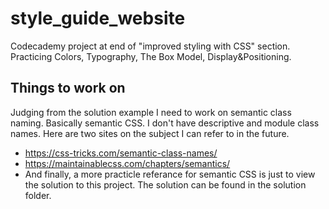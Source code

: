 # style_guide_website
Codecademy project at end of "improved styling with CSS" section. Practicing Colors, Typography, The Box Model, Display&amp;Positioning.

## Things to work on
Judging from the solution example I need to work on semantic class naming. Basically semantic CSS. I don't have descriptive and module class names. Here are two sites on the subject I can refer to in the future.

* https://css-tricks.com/semantic-class-names/
* https://maintainablecss.com/chapters/semantics/
* And finally, a more practicle referance for semantic CSS is just to view the solution to this project. The solution can be found in the solution folder.

